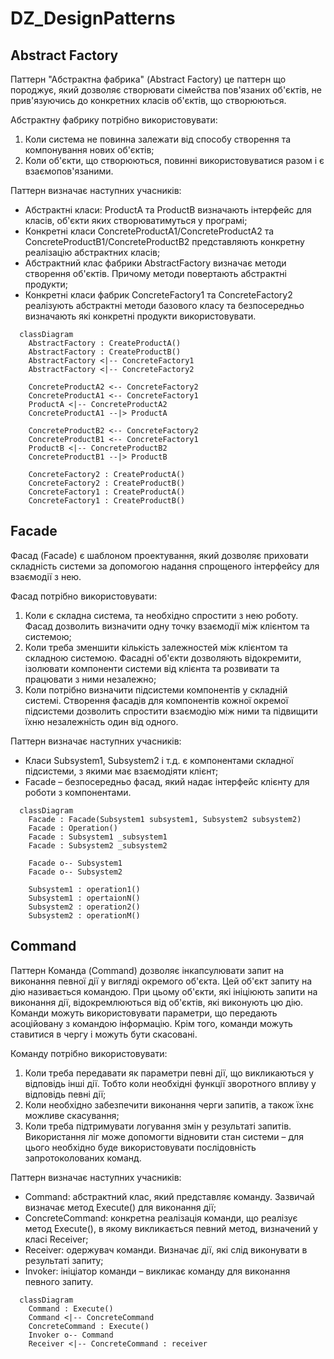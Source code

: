 # DZ_DesignPatterns

## Abstract Factory

Паттерн "Абстрактна фабрика" (Abstract Factory) це паттерн що породжує, який дозволяє створювати сімейства пов'язаних об'єктів, не прив'язуючись до конкретних класів об'єктів, що створюються.

Абстрактну фабрику потрібно використовувати:
1.	Коли система не повинна залежати від способу створення та компонування нових об'єктів;
2.	Коли об'єкти, що створюються, повинні використовуватися разом і є взаємопов'язаними.

Паттерн визначає наступних учасників:

-	Абстрактні класи: ProductA та ProductB визначають інтерфейс для класів, об'єкти яких створюватимуться у програмі;
-	Конкретні класи ConcreteProductA1/ConcreteProductA2 та ConcreteProductB1/ConcreteProductB2 представляють конкретну реалізацію абстрактних класів;
-	Абстрактний клас фабрики AbstractFactory визначає методи створення об'єктів. Причому методи повертають абстрактні продукти;
-	Конкретні класи фабрик ConcreteFactory1 та ConcreteFactory2 реалізують абстрактні методи базового класу та безпосередньо визначають які конкретні продукти використовувати.


```mermaid
  classDiagram
    AbstractFactory : CreateProductA()
    AbstractFactory : CreateProductB()
    AbstractFactory <|-- ConcreteFactory1
    AbstractFactory <|-- ConcreteFactory2

    ConcreteProductA2 <-- ConcreteFactory2
    ConcreteProductA1 <-- ConcreteFactory1
    ProductA <|-- ConcreteProductA2
    ConcreteProductA1 --|> ProductA

    ConcreteProductB2 <-- ConcreteFactory2
    ConcreteProductB1 <-- ConcreteFactory1
    ProductB <|-- ConcreteProductB2
    ConcreteProductB1 --|> ProductB

    ConcreteFactory2 : CreateProductA()
    ConcreteFactory2 : CreateProductB()
    ConcreteFactory1 : CreateProductA()
    ConcreteFactory1 : CreateProductB()
```


## Facade

Фасад (Facade) є шаблоном проектування, який дозволяє приховати складність системи за допомогою надання спрощеного інтерфейсу для взаємодії з нею.

Фасад потрібно використовувати:
1.	Коли є складна система, та необхідно спростити з нею роботу. Фасад дозволить визначити одну точку взаємодії між клієнтом та системою;
2.	Коли треба зменшити кількість залежностей між клієнтом та складною системою. Фасадні об'єкти дозволяють відокремити, ізолювати компоненти системи від клієнта та розвивати та працювати з ними незалежно;
3.	Коли потрібно визначити підсистеми компонентів у складній системі. Створення фасадів для компонентів кожної окремої підсистеми дозволить спростити взаємодію між ними та підвищити їхню незалежність один від одного.

Паттерн визначає наступних учасників:
-	Класи Subsystem1, Subsystem2 і т.д. є компонентами складної підсистеми, з якими має взаємодіяти клієнт;
-	Facade – безпосередньо фасад, який надає інтерфейс клієнту для роботи з компонентами.


```mermaid
  classDiagram
    Facade : Facade(Subsystem1 subsystem1, Subsystem2 subsystem2)
    Facade : Operation()
    Facade : Subsystem1 _subsystem1
    Facade : Subsystem2 _subsystem2

    Facade o-- Subsystem1
    Facade o-- Subsystem2

    Subsystem1 : operation1()
    Subsystem1 : opertaionN()
    Subsystem2 : operation2()
    Subsystem2 : operationM()
```


## Command

Паттерн Команда (Command) дозволяє інкапсулювати запит на виконання певної дії у вигляді окремого об'єкта. Цей об'єкт запиту на дію називається командою. При цьому об'єкти, які ініціюють запити на виконання дії, відокремлюються від об'єктів, які виконують цю дію.
Команди можуть використовувати параметри, що передають асоційовану з командою інформацію. Крім того, команди можуть ставитися в чергу і можуть бути скасовані.

Команду потрібно використовувати:
1.	Коли треба передавати як параметри певні дії, що викликаються у відповідь інші дії. Тобто коли необхідні функції зворотного впливу у відповідь певні дії;
2.	Коли необхідно забезпечити виконання черги запитів, а також їхнє можливе скасування;
3.	Коли треба підтримувати логування змін у результаті запитів. Використання ліг може допомогти відновити стан системи – для цього необхідно буде використовувати послідовність запротоколованих команд.

Паттерн визначає наступних учасників:
-	Command: абстрактний клас, який представляє команду. Зазвичай визначає метод Execute() для виконання дії;
-	ConcreteCommand: конкретна реалізація команди, що реалізує метод Execute(), в якому викликається певний метод, визначений у класі Receiver;
-	Receiver: одержувач команди. Визначає дії, які слід виконувати в результаті запиту;
-	Invoker: ініціатор команди – викликає команду для виконання певного запиту.


```mermaid
  classDiagram
    Command : Execute()
    Command <|-- ConcreteCommand
    ConcreteCommand : Execute()
    Invoker o-- Command
    Receiver <|-- ConcreteCommand : receiver
```
